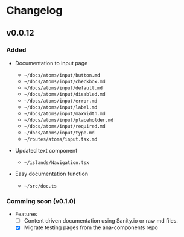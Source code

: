# Changelog

## v0.0.12

### Added

- Documentation to input page
  - `~/docs/atoms/input/button.md`
  - `~/docs/atoms/input/checkbox.md`
  - `~/docs/atoms/input/default.md`
  - `~/docs/atoms/input/disabled.md`
  - `~/docs/atoms/input/error.md`
  - `~/docs/atoms/input/label.md`
  - `~/docs/atoms/input/maxWidth.md`
  - `~/docs/atoms/input/placeholder.md`
  - `~/docs/atoms/input/required.md`
  - `~/docs/atoms/input/type.md`
  - `~/routes/atoms/input.tsx.md`

- Updated text component
  - `~/islands/Navigation.tsx`

- Easy documentation function
  - `~/src/doc.ts`

### Comming soon (v0.1.0)

- Features
  - [ ] Content driven documentation using Sanity.io or raw md files.
  - [x] Migrate testing pages from the ana-components repo
